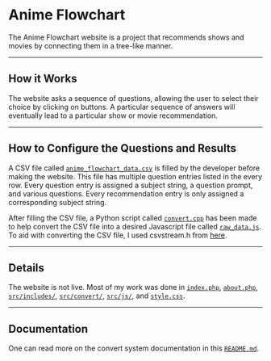 # Anime Flowchart
The Anime Flowchart website is a project that recommends shows and movies by connecting them in a tree-like manner.

---

## How it Works

The website asks a sequence of questions, allowing the user to select their choice by clicking on buttons. A particular sequence of answers will eventually lead to a particular show or movie recommendation.

---

## How to Configure the Questions and Results

A CSV file called [`anime_flowchart_data.csv`](src/convert/anime_flowchart_data.csv) is filled by the developer before making the website. This file has multiple question entries listed in the every row. Every question entry is assigned a subject string, a question prompt, and various questions. Every recommendation entry is only assigned a corresponding subject string.

After filling the CSV file, a Python script called [`convert.cpp`](src/convert/convert.cpp) has been made to help convert the CSV file into a desired Javascript file called [`raw_data.js`](src/js/raw_data.js). To aid with converting the CSV file, I used csvstream.h from [here](https://github.com/awdeorio/csvstream).



---

## Details
The website is not live. Most of my work was done in [`index.php`](index.php), [`about.php`](about.php), [`src/includes/`](src/includes/), [`src/convert/`](src/convert), [`src/js/`](src/js/), and [`style.css`](src/css/style.css).

---

## Documentation

One can read more on the convert system documentation in this [`README.md`](src/convert/README.md).
